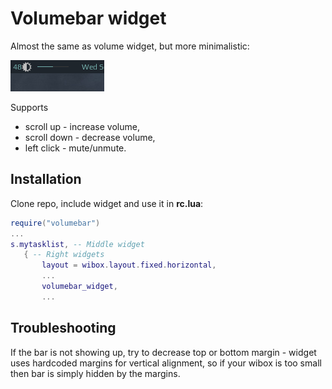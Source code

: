 # Volumebar widget

Almost the same as volume widget, but more minimalistic:

![screenshot](out.gif)

Supports 
 - scroll up - increase volume, 
 - scroll down - decrease volume, 
 - left click - mute/unmute.
 
 ## Installation
 
 Clone repo, include widget and use it in **rc.lua**:
 
 ```lua
 require("volumebar")
...
s.mytasklist, -- Middle widget
	{ -- Right widgets
    	layout = wibox.layout.fixed.horizontal,
		...
		volumebar_widget,
		...      
 ```

## Troubleshooting

If the bar is not showing up, try to decrease top or bottom margin - widget uses hardcoded margins for vertical alignment, so if your wibox is too small then bar is simply hidden by the margins.
